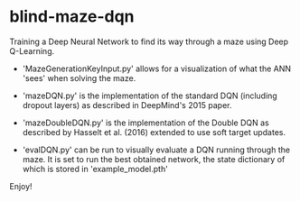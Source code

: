 # blind-maze-dqn

Training a Deep Neural Network to find its way through a maze using Deep Q-Learning.

 - 'MazeGenerationKeyInput.py' allows for a visualization of what the ANN 'sees' when solving the maze.

 - 'mazeDQN.py' is the implementation of the standard DQN (including dropout layers) as described in DeepMind's 2015 paper.

 - 'mazeDoubleDQN.py' is the implementation of the Double DQN as described by Hasselt et al. (2016) extended to use soft target updates.

 - 'evalDQN.py' can be run to visually evaluate a DQN running through the maze. It is set to run the best obtained network, the state dictionary of which is stored in 'example_model.pth'

Enjoy!
